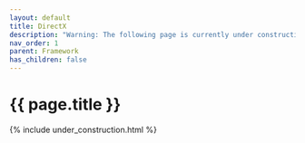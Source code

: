```yaml
---
layout: default
title: DirectX
description: "Warning: The following page is currently under construction, find more about the details in future patches, or if you choose to add in the article see info on the bottom of the page."
nav_order: 1
parent: Framework
has_children: false
---
```


{{ page.title }}
======================

{% include under_construction.html %}


<br>

<br>